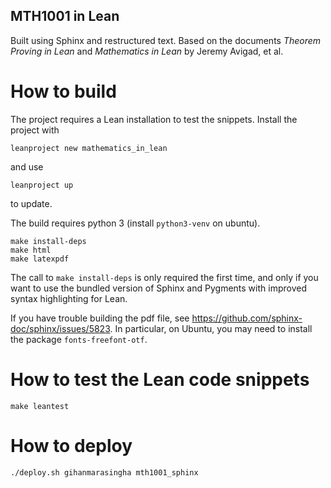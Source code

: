MTH1001 in Lean
---------------

Built using Sphinx and restructured text. Based on the documents *Theorem Proving in Lean* and *Mathematics in Lean* by Jeremy Avigad, et al.

# How to build

The project requires a Lean installation to test the snippets. Install the project with
```
leanproject new mathematics_in_lean
```
and use
```
leanproject up
```
to update.

The build requires python 3 (install `python3-venv` on ubuntu).

```
make install-deps
make html
make latexpdf
```

The call to `make install-deps` is only required the first time, and only if you want to use the bundled version of Sphinx and Pygments with improved syntax highlighting for Lean.

If you have trouble building the pdf file, see <https://github.com/sphinx-doc/sphinx/issues/5823>. In particular, on Ubuntu, you may need to install the package `fonts-freefont-otf`.


# How to test the Lean code snippets

```
make leantest
```

# How to deploy

```
./deploy.sh gihanmarasingha mth1001_sphinx
```
